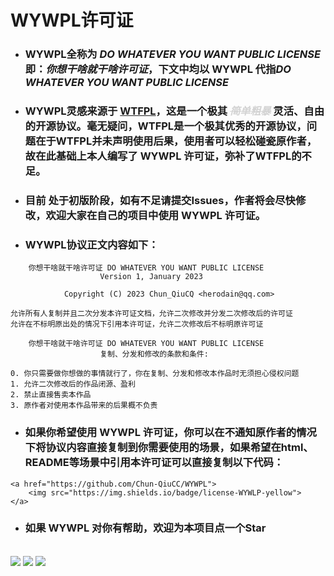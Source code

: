 # **WYWPL**许可证 
- ### **WYWPL**全称为 *DO WHATEVER YOU WANT PUBLIC LICENSE*  即：*你想干啥就干啥许可证*，下文中均以 **WYWPL** 代指*DO WHATEVER YOU WANT PUBLIC LICENSE*
- ### **WYWPL**灵感来源于 [**WTFPL**](http://www.wtfpl.net/)，这是一个极其 <font color=	#D3D3D3>~~*简单粗暴*~~</font> 灵活、自由的开源协议。毫无疑问，WTFPL是一个极其优秀的开源协议，问题在于WTFPL并未声明使用后果，使用者可以轻松碰瓷原作者，故在此基础上本人编写了 **WYWPL** 许可证，弥补了WTFPL的不足。
- ### 目前  处于初版阶段，如有不足请提交Issues，作者将会尽快修改，欢迎大家在自己的项目中使用 **WYWPL** 许可证。

- ### WYWPL协议正文内容如下：
```
    你想干啥就干啥许可证 DO WHATEVER YOU WANT PUBLIC LICENSE
                    Version 1, January 2023 

            Copyright (C) 2023 Chun_QiuCQ <herodain@qq.com> 

允许所有人复制并且二次分发本许可证文档，允许二次修改并分发二次修改后的许可证
允许在不标明原出处的情况下引用本许可证，允许二次修改后不标明原许可证

    你想干啥就干啥许可证 DO WHATEVER YOU WANT PUBLIC LICENSE
                    复制、分发和修改的条款和条件: 

0. 你只需要做你想做的事情就行了，你在复制、分发和修改本作品时无须担心侵权问题
1. 允许二次修改后的作品闭源、盈利
2. 禁止直接售卖本作品
3. 原作者对使用本作品带来的后果概不负责
```
- ### 如果你希望使用 **WYWPL** 许可证，你可以在不通知原作者的情况下将协议内容直接复制到你需要使用的场景，如果希望在html、README等场景中引用本许可证可以直接复制以下代码：
```
<a href="https://github.com/Chun-QiuCC/WYWPL">
    <img src="https://img.shields.io/badge/license-WYWLP-yellow">
</a>
```
- ### 如果 **WYWPL** 对你有帮助，欢迎为本项目点一个Star
<br>
<img src="https://img.shields.io/badge/version-v1.0.0-blue">
<img src="https://img.shields.io/badge/last%20commit-january%202023-green">
<a href="https://github.com/Chun-QiuCC/WYWPL">
<img src="https://img.shields.io/badge/license-WYWLP-yellow">
</a>

